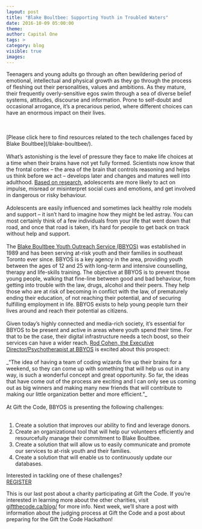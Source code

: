 ```yaml
---
layout: post
title: "Blake Boultbee: Supporting Youth in Troubled Waters"
date: 2016-10-09 05:00:00
theme:
author: Capital One
tags: >
category: blog
visible: true
images:
---
```

Teenagers and young adults go through an often bewildering period of emotional, intellectual and physical growth as they go through the process of fleshing out 
their personalities, values and ambitions. As they mature, their frequently overly-sensitive egos swim through a sea of diverse belief systems, attitudes, 
discourse and information. Prone to self-doubt and occasional arrogance, it’s a precarious period, where different choices can have an enormous impact on their lives. 
<!--more-->
<br />
<br />
[Please click here to find resources related to the tech challenges faced by Blake Boultbee](/blake-boultbee/).
<br />
<br />
What’s astonishing is the level of pressure they face to make life choices at a time when their brains have not yet fully formed. Scientists now know that the 
frontal cortex – the area of the brain that controls reasoning and helps us think before we act – develops later and changes and matures well into adulthood. 
<a href="http://www.aacap.org/AACAP/Families_and_Youth/Facts_for_Families/FFF-Guide/The-Teen-Brain-Behavior-Problem-Solving-and-Decision-Making-095.aspx" target="_blank">Based 
on research</a>, adolescents are more likely to act on impulse, misread or misinterpret social cues and emotions, and get involved in dangerous or risky behaviour. 
<br />
<br />
Adolescents are easily influenced and sometimes lack healthy role models and support – it isn’t hard to imagine how they might be led astray. 
You can most certainly think of a few individuals from your life that went down that road, and once that road is taken, it’s hard for people to get back on track without 
help and support.
<br />
<br />
The <a href="http://www.bbyos.org/" target="_blank">Blake Boultbee Youth Outreach Service (BBYOS)</a> was established in 1989 and has been serving at-risk 
youth and their families in southeast Toronto ever since. BBYOS is a key agency in the area, providing youth between the ages of 12 and 25 with long-term and 
intensive counselling, therapy and life-skills training. The objective at BBYOS is to prevent those young people, walking that fine-line between good and bad 
behaviour, from getting into trouble with the law, drugs, alcohol and their peers. They help those who are at risk of becoming in conflict with the law, of 
prematurely ending their education, of not reaching their potential, and of securing fulfilling employment in life. BBYOS exists to help young people turn 
their lives around and reach their potential as citizens.
<br />
<br />
Given today’s highly connected and media-rich society, it’s essential for BBYOS to be present and active in areas where youth spend their time. For that to be 
the case, their digital infrastructure needs a tech boost, so their services can have a wider reach. <a href="http://www.bbyos.org/staff.htm" target="_blank">Rod Cohen, 
the Executive Director/Psychotherapist at BBYOS</a> is excited about this prospect:
<br />
<br />
_“The idea of having a team of coding wizards fire up their brains for a weekend, so they can come up with something that will help us out in any way, is such a 
wonderful concept and great opportunity. So far, the ideas that have come out of the process are exciting and I can only see us coming out as big winners and 
making many new friends that will contribute to making our little organization better and more efficient.”_
<br />
<br />
At Gift the Code, BBYOS is presenting the following challenges:
<br />
<br />
<ol>
	<li>Create a solution that improves our ability to find and leverage donors.</li>
	<li>Create an organizational tool that will help our volunteers efficiently and resourcefully manage their commitment to Blake Boultbee.</li>
	<li>Create a solution that will allow us to easily communicate and promote our services to at-risk youth and their families.</li>
	<li>Create a solution that will enable us to continuously update our databases.</li>
</ol>
Interested in tackling one of these challenges?  

<div class="center link"><a href="https://www.hackworks.com/giftthecode" class="register-now">REGISTER</a></div>

This is our last post about a charity participating at Gift the Code. If you’re interested in learning more about the other charities, 
visit <a href="http://giftthecode.ca/blog/">giftthecode.ca/blog/</a> for more info. Next week, we’ll share a post with information about the judging 
process at Gift the Code and a post about preparing for the Gift the Code Hackathon!


